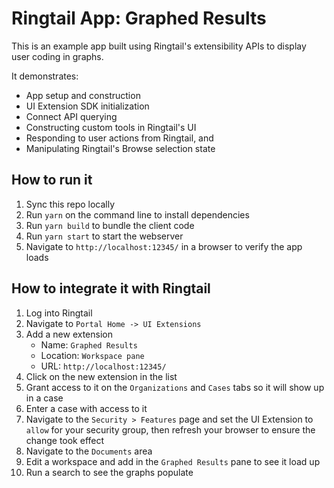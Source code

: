 # Ringtail App: Graphed Results
This is an example app built using Ringtail's extensibility APIs to display user coding in graphs.

It demonstrates:
- App setup and construction
- UI Extension SDK initialization
- Connect API querying
- Constructing custom tools in Ringtail's UI
- Responding to user actions from Ringtail, and
- Manipulating Ringtail's Browse selection state

## How to run it
1. Sync this repo locally
1. Run `yarn` on the command line to install dependencies
1. Run `yarn build` to bundle the client code
1. Run `yarn start` to start the webserver
1. Navigate to `http://localhost:12345/` in a browser to verify the app loads

## How to integrate it with Ringtail
1. Log into Ringtail
1. Navigate to `Portal Home -> UI Extensions`
1. Add a new extension
   - Name: `Graphed Results`
   - Location: `Workspace pane`
   - URL: `http://localhost:12345/`
1. Click on the new extension in the list
1. Grant access to it on the `Organizations` and `Cases` tabs so it will show up in a case
1. Enter a case with access to it
1. Navigate to the `Security > Features` page and set the UI Extension to `allow` for your security group, then refresh your browser to ensure the change took effect
1. Navigate to the `Documents` area
1. Edit a workspace and add in the `Graphed Results` pane to see it load up
1. Run a search to see the graphs populate
